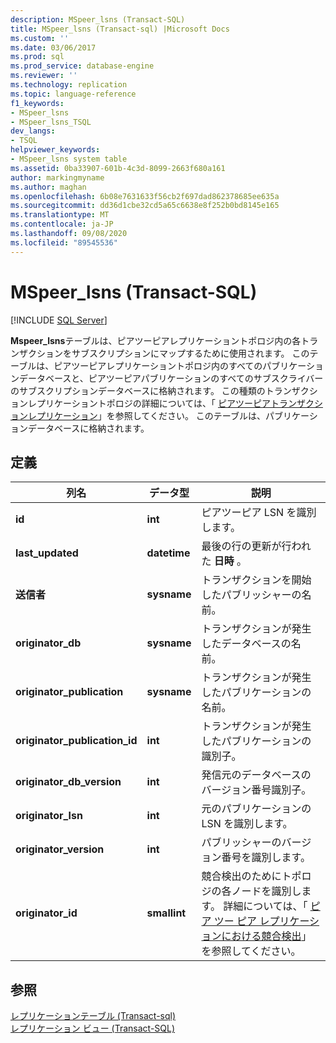 ```yaml
---
description: MSpeer_lsns (Transact-SQL)
title: MSpeer_lsns (Transact-sql) |Microsoft Docs
ms.custom: ''
ms.date: 03/06/2017
ms.prod: sql
ms.prod_service: database-engine
ms.reviewer: ''
ms.technology: replication
ms.topic: language-reference
f1_keywords:
- MSpeer_lsns
- MSpeer_lsns_TSQL
dev_langs:
- TSQL
helpviewer_keywords:
- MSpeer_lsns system table
ms.assetid: 0ba33907-601b-4c3d-8099-2663f680a161
author: markingmyname
ms.author: maghan
ms.openlocfilehash: 6b08e7631633f56cb2f697dad862378685ee635a
ms.sourcegitcommit: dd36d1cbe32cd5a65c6638e8f252b0bd8145e165
ms.translationtype: MT
ms.contentlocale: ja-JP
ms.lasthandoff: 09/08/2020
ms.locfileid: "89545536"
---
```

# <a name="mspeer_lsns-transact-sql"></a>MSpeer_lsns (Transact-SQL)
[!INCLUDE [SQL Server](../../includes/applies-to-version/sqlserver.md)]

  **Mspeer_lsns**テーブルは、ピアツーピアレプリケーショントポロジ内の各トランザクションをサブスクリプションにマップするために使用されます。 このテーブルは、ピアツーピアレプリケーショントポロジ内のすべてのパブリケーションデータベースと、ピアツーピアパブリケーションのすべてのサブスクライバーのサブスクリプションデータベースに格納されます。 この種類のトランザクションレプリケーショントポロジの詳細については、「 [ピアツーピアトランザクションレプリケーション](../../relational-databases/replication/transactional/peer-to-peer-transactional-replication.md)」を参照してください。 このテーブルは、パブリケーションデータベースに格納されます。  
  
## <a name="definition"></a>定義  
  
|列名|データ型|説明|  
|-----------------|---------------|-----------------|  
|**id**|**int**|ピアツーピア LSN を識別します。|  
|**last_updated**|**datetime**|最後の行の更新が行われた **日時** 。|  
|**送信者**|**sysname**|トランザクションを開始したパブリッシャーの名前。|  
|**originator_db**|**sysname**|トランザクションが発生したデータベースの名前。|  
|**originator_publication**|**sysname**|トランザクションが発生したパブリケーションの名前。|  
|**originator_publication_id**|**int**|トランザクションが発生したパブリケーションの識別子。|  
|**originator_db_version**|**int**|発信元のデータベースのバージョン番号識別子。|  
|**originator_lsn**|**int**|元のパブリケーションの LSN を識別します。|  
|**originator_version**|**int**|パブリッシャーのバージョン番号を識別します。|  
|**originator_id**|**smallint**|競合検出のためにトポロジの各ノードを識別します。 詳細については、「 [ピア ツー ピア レプリケーションにおける競合検出](../../relational-databases/replication/transactional/peer-to-peer-conflict-detection-in-peer-to-peer-replication.md)」を参照してください。|  
  
## <a name="see-also"></a>参照  
 [レプリケーションテーブル &#40;Transact-sql&#41;](../../relational-databases/system-tables/replication-tables-transact-sql.md)   
 [レプリケーション ビュー &#40;Transact-SQL&#41;](../../relational-databases/system-views/replication-views-transact-sql.md)  
  
  

